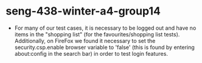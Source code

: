 # seng-438-winter-a4-group14
- For many of our test cases, it is necessary to be logged out and have no items in the "shopping list" (for the favourites/shopping list tests). Additionally, on FireFox we found it necessary to set the security.csp.enable browser variable to 'false' (this is found by entering about:config in the search bar) in order to test login features. 
